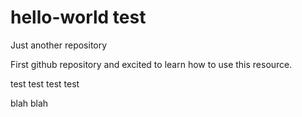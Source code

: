 # hello-world test 

Just another repository

First github repository and excited to learn how to use this resource.

test test test test 

blah blah 
